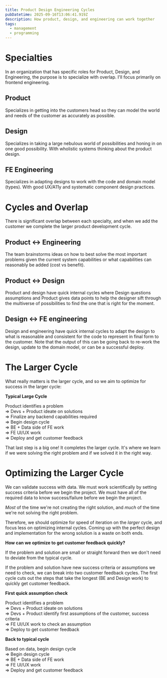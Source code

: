```yaml
---
title: Product Design Engineering Cycles
pubDatetime: 2025-09-16T13:06:41.919Z
description: How product, design, and engineering can work together
tags: 
  - management
  - programming
---
```


# Specialties

In an organization that has specific roles for Product, Design, and Engineering,
the purpose is to specialize with overlap. I'll focus primarily on frontend
engineering.

## Product

Specializes in getting into the customers head so they can model the world and
needs of the customer as accurately as possible.

## Design

Specializes in taking a large nebulous world of possibilities and honing in on
one good possibility. With wholistic systems thinking about the product
design.

## FE Engineering

Specializes in adapting designs to work with the code and domain model (types).
With good UX/A11y and systematic component design practices.

# Cycles and Overlap

There is significant overlap between each specialty, and when we add the
customer we complete the larger product development cycle.

## Product <-> Engineering

The team brainstorms ideas on how to best solve the most important problems
given the current system capabilities or what capabilities can reasonably be
added (cost vs benefit).

## Product <-> Design

Product and design have quick internal cycles where Design questions assumptions
and Product gives data points to help the designer sift through the multiverse
of possibilities to find the one that is right for the moment.

## Design <-> FE engineering

Design and engineering have quick internal cycles to adapt the design to what is
reasonable and consistent for the code to represent in final form to the
customer. Note that the output of this can be going back to re-work the design,
update to the domain model, or can be a successful deploy.

# The Larger Cycle

What really matters is the larger cycle, and so we aim to optimize for success
in the larger cycle:

**Typical Large Cycle**

Product identifies a problem  
=> Devs + Product ideate on solutions  
=> Finalize any backend capabilities required  
=> Begin design cycle  
=> BE + Data side of FE work  
=> FE UI/UX work  
=> Deploy and get customer feedback

That last step is a big one! It completes the larger cycle. It's where we learn
if we were solving the right problem and if we solved it in the right way.

# Optimizing the Larger Cycle

We can validate success with data. We must work scientifically by setting success
criteria before we begin the project. We must have all of the required data to
know success/failure before we begin the project.

_Most_ of the time we're not creating the right solution, and _much_ of
the time we're not solving the right problem.

Therefore, we should optimize for speed of iteration on the _larger_ cycle, and
focus less on optimizing internal cycles. Coming up with the perfect design and
implementation for the wrong solution is a waste on both ends.

**How can we optimize to get customer feedback quickly?**

If the problem and solution are small or straight forward then we don't need to
deviate from the typical cycle.

If the problem and solution have new success criteria or assumptions we need to
check, we can break into two customer feedback cycles. The first cycle cuts out
the steps that take the longest (BE and Design work) to quickly get customer
feedback.

**First quick assumption check**

Product identifies a problem  
=> Devs + Product ideate on solutions  
=> Devs + Product identify first assumptions of the customer, success criteria  
=> FE UI/UX work to check an assumption  
=> Deploy to get customer feedback  

**Back to typical cycle**

Based on data, begin design cycle  
=> Begin design cycle  
=> BE + Data side of FE work  
=> FE UI/UX work  
=> Deploy and get customer feedback  


